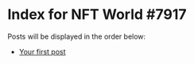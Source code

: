 # Index for NFT World #7917
Posts will be displayed in the order below:

- [Your first post](./001-first.md)

